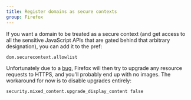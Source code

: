 ```yaml
---
title: Register domains as secure contexts
group: Firefox
---
```


If you want a domain to be treated as a secure context (and get access to all
the sensitive JavaScript APIs that are gated behind that arbitrary designation),
you can add it to the pref:

```
dom.securecontext.allowlist
```

Unfortunately due to a [bug](https://bugzilla.mozilla.org/show_bug.cgi?id=1918915),
Firefox will then try to upgrade any resource requests to HTTPS, and you'll probably
end up with no images. The workaround for now is to disable upgrades entirely:

```
security.mixed_content.upgrade_display_content false
```
